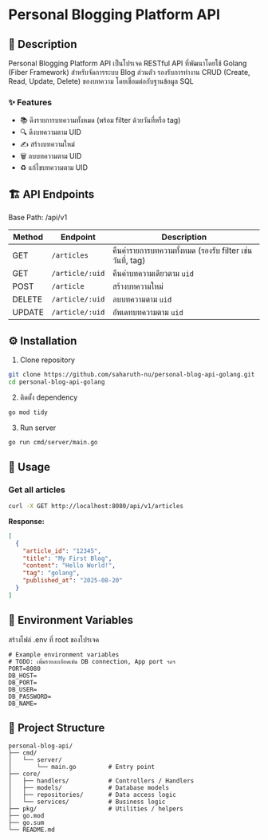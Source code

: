 # Personal Blogging Platform API

## 📖 Description

Personal Blogging Platform API เป็นโปรเจค RESTful API ที่พัฒนาโดยใช้ Golang (Fiber Framework) สำหรับจัดการระบบ Blog ส่วนตัว รองรับการทำงาน CRUD (Create, Read, Update, Delete) ของบทความ โดยเชื่อมต่อกับฐานข้อมูล SQL

### ✨ Features
- 📚 ดึงรายการบทความทั้งหมด (พร้อม filter ด้วยวันที่หรือ tag)
- 🔍 ดึงบทความตาม UID
- ✍️ สร้างบทความใหม่
- 🗑️ ลบบทความตาม UID
- ♻️ แก้ไขบทความตาม UID

## 🏗️ API Endpoints

Base Path: /api/v1

| Method | Endpoint        | Description                                               |
| ------ | --------------- | --------------------------------------------------------- |
| GET    | `/articles`     | คืนค่ารายการบทความทั้งหมด (รองรับ filter เช่นวันที่, tag) |
| GET    | `/article/:uid` | คืนค่าบทความเดียวตาม `uid`                                |
| POST   | `/article`      | สร้างบทความใหม่                                           |
| DELETE | `/article/:uid` | ลบบทความตาม `uid`                                         |
| UPDATE | `/article/:uid` | อัพเดทบทความตาม `uid`                                         |

## ⚙️ Installation

1. Clone repository

```bash
git clone https://github.com/saharuth-nu/personal-blog-api-golang.git
cd personal-blog-api-golang
```

2. ติดตั้ง dependency

```bash
go mod tidy
```

3. Run server

```bash
go run cmd/server/main.go
```

## 📌 Usage

### Get all articles

```bash
curl -X GET http://localhost:8080/api/v1/articles
```

**Response:**

```json
[
  {
    "article_id": "12345",
    "title": "My First Blog",
    "content": "Hello World!",
    "tag": "golang",
    "published_at": "2025-08-20"
  }
]
```

## 🔑 Environment Variables

สร้างไฟล์ .env ที่ root ของโปรเจค

```env
# Example environment variables
# TODO: เพิ่มรายละเอียดเช่น DB connection, App port ฯลฯ
PORT=8080
DB_HOST=
DB_PORT=
DB_USER=
DB_PASSWORD=
DB_NAME=
```

## 📂 Project Structure

```plaintext
personal-blog-api/
├── cmd/
│   └── server/
│       └── main.go         # Entry point
├── core/
│   ├── handlers/           # Controllers / Handlers
│   ├── models/             # Database models
│   ├── repositories/       # Data access logic
│   └── services/           # Business logic
├── pkg/                    # Utilities / helpers
├── go.mod
├── go.sum
└── README.md
```

